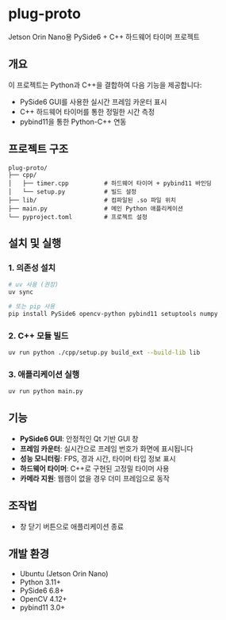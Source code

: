 # plug-proto

Jetson Orin Nano용 PySide6 + C++ 하드웨어 타이머 프로젝트

## 개요
이 프로젝트는 Python과 C++을 결합하여 다음 기능을 제공합니다:
- PySide6 GUI를 사용한 실시간 프레임 카운터 표시
- C++ 하드웨어 타이머를 통한 정밀한 시간 측정
- pybind11을 통한 Python-C++ 연동

## 프로젝트 구조
```
plug-proto/
├── cpp/
│   ├── timer.cpp          # 하드웨어 타이머 + pybind11 바인딩
│   └── setup.py           # 빌드 설정
├── lib/                   # 컴파일된 .so 파일 위치
├── main.py                # 메인 Python 애플리케이션
└── pyproject.toml         # 프로젝트 설정
```

## 설치 및 실행

### 1. 의존성 설치
```bash
# uv 사용 (권장)
uv sync

# 또는 pip 사용
pip install PySide6 opencv-python pybind11 setuptools numpy
```

### 2. C++ 모듈 빌드
```bash
uv run python ./cpp/setup.py build_ext --build-lib lib
```

### 3. 애플리케이션 실행
```bash
uv run python main.py
```

## 기능
- **PySide6 GUI**: 안정적인 Qt 기반 GUI 창
- **프레임 카운터**: 실시간으로 프레임 번호가 화면에 표시됩니다
- **성능 모니터링**: FPS, 경과 시간, 타이머 타입 정보 표시
- **하드웨어 타이머**: C++로 구현된 고정밀 타이머 사용
- **카메라 지원**: 웹캠이 없을 경우 더미 프레임으로 동작

## 조작법
- 창 닫기 버튼으로 애플리케이션 종료

## 개발 환경
- Ubuntu (Jetson Orin Nano)
- Python 3.11+
- PySide6 6.8+
- OpenCV 4.12+
- pybind11 3.0+
